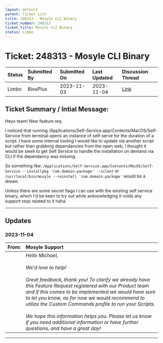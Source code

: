 ```yaml
---
layout: default
parent: Ticket List
title: 248313 - Mosyle CLI Binary
ticket_number: 248313
ticket_title: Mosyle CLI Binary
status: Limbo
---
```


# Ticket: 248313 - Mosyle CLI Binary
  
| Status | Submitted By | Submitted On | Last Updated | Discussion Thread |
|:---|:---|:---|:---|:---|
| Limbo | BiosPlus | 2023-11-03 | 2023-11-04 | [Link]() |

## Ticket Summary / Intial Message:

Heyo team! New feature req.

I noticed that running /Applications/Self-Service.app/Contents/MacOS/Self-Service from terminal opens an instance of self-serve for the duration of a script.
I have some internal tooling I would like to update via another script but rather than grabbing dependancies from the open web, I thought it would be swell to get Self Service to handle the installation on demand via CLI if the dependancy was missing.

So something like: `/Applications/Self-Service.app/Contents/MacOS/Self-Service --installpkg 'com.domain.package' --silent` or `/usr/local/bin/mosyle --reinstall 'com.domain.package'` would be a dream.

Unless there are some secret flags I can use with the existing self service binary, which I'd be keen to try out while acknowledging it voids any support reqs related to it haha

---

## Updates

<!-- 
Please do descending order for recency, oldest -> most recent
Replace line breaks with <br><br> tags

Quick template:
### Date YYYY-MM-DD

|From: | Mosyle Support |
|:---|:---|
|| *Paragraph 1<br><br>Paragraph 2<br><br>Paragraph 3<br><br>.* |

-->

### 2023-11-04

| From: | Mosyle Support |
|:---|:---|
|| *Hello Michael,<br><br>We'd love to help!<br><br>Great feedback, thank you! To clarify we already have this Feature Request registered with our Product team and if this comes to be implemented we would have sure to let you know, as for now we would recommend to utilize the Custom Commands profile to run your Scripts.<br><br>We hope this information helps you. Please let us know if you need additional information or have further questions, and have a great day!* |

---